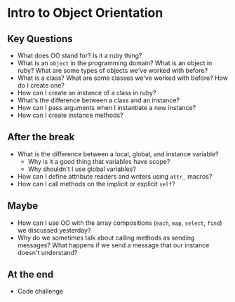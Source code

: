# Intro to Object Orientation

## Key Questions
* What does OO stand for? Is it a ruby thing?
* What is an `object` in the programming domain? What is an object in ruby? What are some types of objects we've worked with before?
* What is a class? What are some classes we've worked with before? How do I create one?
* How can I create an instance of a class in ruby?
* What's the difference between a class and an instance?
* How can I pass arguments when I instantiate a new instance?
* How can I create instance methods?

## After the break
* What is the difference between a local, global, and instance variable? 
  * Why is it a good thing that variables have scope? 
  * Why shouldn't I use global variables?
* How can I define attribute readers and writers using `attr_` macros?
* How can I call methods on the implicit or explicit `self`?
  
## Maybe
* How can I use OO with the array compositions (`each`, `map`, `select`, `find`) we discussed yesterday?
* Why do we sometimes talk about calling methods as sending messages? What happens if we send a message that our instance doesn't understand?

## At the end
* Code challenge